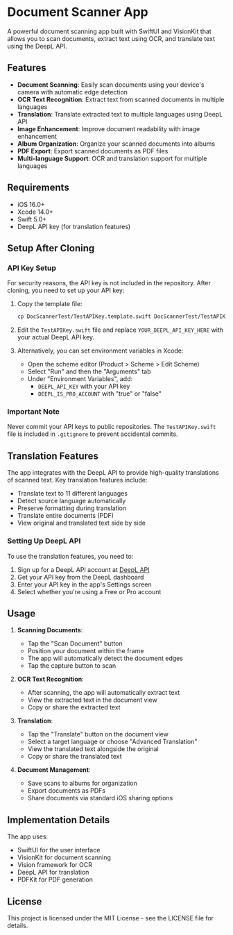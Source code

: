 # Document Scanner App

A powerful document scanning app built with SwiftUI and VisionKit that allows you to scan documents, extract text using OCR, and translate text using the DeepL API.

## Features

- **Document Scanning**: Easily scan documents using your device's camera with automatic edge detection
- **OCR Text Recognition**: Extract text from scanned documents in multiple languages
- **Translation**: Translate extracted text to multiple languages using DeepL API
- **Image Enhancement**: Improve document readability with image enhancement
- **Album Organization**: Organize your scanned documents into albums
- **PDF Export**: Export scanned documents as PDF files
- **Multi-language Support**: OCR and translation support for multiple languages

## Requirements

- iOS 16.0+
- Xcode 14.0+
- Swift 5.0+
- DeepL API key (for translation features)

## Setup After Cloning

### API Key Setup

For security reasons, the API key is not included in the repository. After cloning, you need to set up your API key:

1. Copy the template file:
   ```bash
   cp DocScannerTest/TestAPIKey.template.swift DocScannerTest/TestAPIKey.swift
   ```

2. Edit the `TestAPIKey.swift` file and replace `YOUR_DEEPL_API_KEY_HERE` with your actual DeepL API key.

3. Alternatively, you can set environment variables in Xcode:
   - Open the scheme editor (Product > Scheme > Edit Scheme)
   - Select "Run" and then the "Arguments" tab
   - Under "Environment Variables", add:
     - `DEEPL_API_KEY` with your API key
     - `DEEPL_IS_PRO_ACCOUNT` with "true" or "false"

### Important Note

Never commit your API keys to public repositories. The `TestAPIKey.swift` file is included in `.gitignore` to prevent accidental commits.

## Translation Features

The app integrates with the DeepL API to provide high-quality translations of scanned text. Key translation features include:

- Translate text to 11 different languages
- Detect source language automatically
- Preserve formatting during translation
- Translate entire documents (PDF)
- View original and translated text side by side

### Setting Up DeepL API

To use the translation features, you need to:

1. Sign up for a DeepL API account at [DeepL API](https://www.deepl.com/pro-api)
2. Get your API key from the DeepL dashboard
3. Enter your API key in the app's Settings screen
4. Select whether you're using a Free or Pro account

## Usage

1. **Scanning Documents**:
   - Tap the "Scan Document" button
   - Position your document within the frame
   - The app will automatically detect the document edges
   - Tap the capture button to scan

2. **OCR Text Recognition**:
   - After scanning, the app will automatically extract text
   - View the extracted text in the document view
   - Copy or share the extracted text

3. **Translation**:
   - Tap the "Translate" button on the document view
   - Select a target language or choose "Advanced Translation"
   - View the translated text alongside the original
   - Copy or share the translated text

4. **Document Management**:
   - Save scans to albums for organization
   - Export documents as PDFs
   - Share documents via standard iOS sharing options

## Implementation Details

The app uses:
- SwiftUI for the user interface
- VisionKit for document scanning
- Vision framework for OCR
- DeepL API for translation
- PDFKit for PDF generation

## License

This project is licensed under the MIT License - see the LICENSE file for details. 